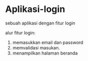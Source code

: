 # Aplikasi-login
sebuah aplikasi dengan fitur login

alur fitur login:
1. memasukkan email dan password
2. memvalidasi masukan.
3. menampilkan halaman beranda
